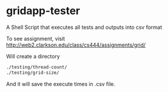 gridapp-tester
==============

A Shell Script that executes all tests and outputs into csv format

To see assignment, visit http://web2.clarkson.edu/class/cs444/assignments/grid/

Will create a directory 

```bash
./testing/thread-count/
./testing/grid-size/
```

And it will save the execute times in .csv file.
